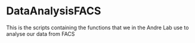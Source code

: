 # DataAnalysisFACS
This is the scripts containing the functions that we in the Andre Lab use to analyse our data from FACS
